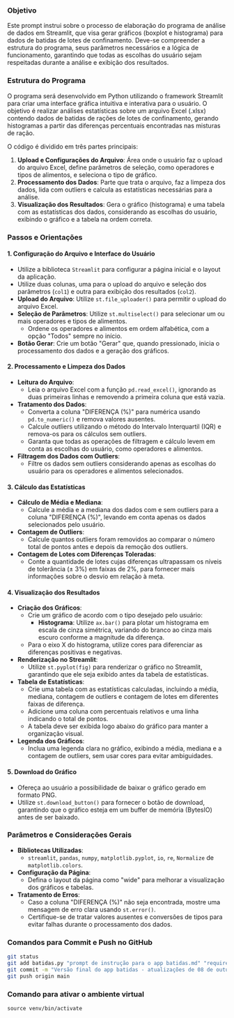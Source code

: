 ### Objetivo
Este prompt instrui sobre o processo de elaboração do programa de análise de dados em Streamlit, que visa gerar gráficos (boxplot e histograma) para dados de batidas de lotes de confinamento. Deve-se compreender a estrutura do programa, seus parâmetros necessários e a lógica de funcionamento, garantindo que todas as escolhas do usuário sejam respeitadas durante a análise e exibição dos resultados.

### Estrutura do Programa
O programa será desenvolvido em Python utilizando o framework Streamlit para criar uma interface gráfica intuitiva e interativa para o usuário. O objetivo é realizar análises estatísticas sobre um arquivo Excel (.xlsx) contendo dados de batidas de rações de lotes de confinamento, gerando histogramas a partir das diferenças percentuais encontradas nas misturas de ração.

O código é dividido em três partes principais:
1. **Upload e Configurações do Arquivo**: Área onde o usuário faz o upload do arquivo Excel, define parâmetros de seleção, como operadores e tipos de alimentos, e seleciona o tipo de gráfico.
2. **Processamento dos Dados**: Parte que trata o arquivo, faz a limpeza dos dados, lida com outliers e calcula as estatísticas necessárias para a análise.
3. **Visualização dos Resultados**: Gera o gráfico (histograma) e uma tabela com as estatísticas dos dados, considerando as escolhas do usuário, exibindo o gráfico e a tabela na ordem correta.

### Passos e Orientações

#### 1. Configuração do Arquivo e Interface do Usuário
- Utilize a biblioteca `Streamlit` para configurar a página inicial e o layout da aplicação.
- Utilize duas colunas, uma para o upload do arquivo e seleção dos parâmetros (`col1`) e outra para exibição dos resultados (`col2`).
- **Upload do Arquivo**: Utilize `st.file_uploader()` para permitir o upload do arquivo Excel.
- **Seleção de Parâmetros**: Utilize `st.multiselect()` para selecionar um ou mais operadores e tipos de alimentos.
  - Ordene os operadores e alimentos em ordem alfabética, com a opção "Todos" sempre no início.
- **Botão Gerar**: Crie um botão "Gerar" que, quando pressionado, inicia o processamento dos dados e a geração dos gráficos.

#### 2. Processamento e Limpeza dos Dados
- **Leitura do Arquivo**:
  - Leia o arquivo Excel com a função `pd.read_excel()`, ignorando as duas primeiras linhas e removendo a primeira coluna que está vazia.
- **Tratamento dos Dados**:
  - Converta a coluna "DIFERENÇA (%)" para numérica usando `pd.to_numeric()` e remova valores ausentes.
  - Calcule outliers utilizando o método do Intervalo Interquartil (IQR) e remova-os para os cálculos sem outliers.
  - Garanta que todas as operações de filtragem e cálculo levem em conta as escolhas do usuário, como operadores e alimentos.
- **Filtragem dos Dados com Outliers**:
  - Filtre os dados sem outliers considerando apenas as escolhas do usuário para os operadores e alimentos selecionados.

#### 3. Cálculo das Estatísticas
- **Cálculo de Média e Mediana**:
  - Calcule a média e a mediana dos dados com e sem outliers para a coluna "DIFERENÇA (%)", levando em conta apenas os dados selecionados pelo usuário.
- **Contagem de Outliers**:
  - Calcule quantos outliers foram removidos ao comparar o número total de pontos antes e depois da remoção dos outliers.
- **Contagem de Lotes com Diferenças Toleradas**:
  - Conte a quantidade de lotes cujas diferenças ultrapassam os níveis de tolerância (± 3%) em faixas de 2%, para fornecer mais informações sobre o desvio em relação à meta.

#### 4. Visualização dos Resultados
- **Criação dos Gráficos**:
  - Crie um gráfico de acordo com o tipo desejado pelo usuário:
    - **Histograma**: Utilize `ax.bar()` para plotar um histograma em escala de cinza simétrica, variando do branco ao cinza mais escuro conforme a magnitude da diferença.
  - Para o eixo X do histograma, utilize cores para diferenciar as diferenças positivas e negativas.
- **Renderização no Streamlit**:
  - Utilize `st.pyplot(fig)` para renderizar o gráfico no Streamlit, garantindo que ele seja exibido antes da tabela de estatísticas.
- **Tabela de Estatísticas**:
  - Crie uma tabela com as estatísticas calculadas, incluindo a média, mediana, contagem de outliers e contagem de lotes em diferentes faixas de diferença.
  - Adicione uma coluna com percentuais relativos e uma linha indicando o total de pontos.
  - A tabela deve ser exibida logo abaixo do gráfico para manter a organização visual.
- **Legenda dos Gráficos**:
  - Inclua uma legenda clara no gráfico, exibindo a média, mediana e a contagem de outliers, sem usar cores para evitar ambiguidades.

#### 5. Download do Gráfico
- Ofereça ao usuário a possibilidade de baixar o gráfico gerado em formato PNG.
- Utilize `st.download_button()` para fornecer o botão de download, garantindo que o gráfico esteja em um buffer de memória (BytesIO) antes de ser baixado.

### Parâmetros e Considerações Gerais
- **Bibliotecas Utilizadas**:
  - `streamlit`, `pandas`, `numpy`, `matplotlib.pyplot`, `io`, `re`, `Normalize` de `matplotlib.colors`.
- **Configuração da Página**:
  - Defina o layout da página como "wide" para melhorar a visualização dos gráficos e tabelas.
- **Tratamento de Erros**:
  - Caso a coluna "DIFERENÇA (%)" não seja encontrada, mostre uma mensagem de erro clara usando `st.error()`.
  - Certifique-se de tratar valores ausentes e conversões de tipos para evitar falhas durante o processamento dos dados.

### Comandos para Commit e Push no GitHub

```bash
git status
git add batidas.py "prompt de instrução para o app batidas.md" "requirements.txt"
git commit -m "Versão final do app batidas - atualizações de 08 de outubro de 2024, incluindo prompt de instrução"
git push origin main
```
### Comando para ativar o ambiente virtual

```
source venv/bin/activate